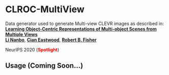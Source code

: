 # CLROC-MultiView   

Data generator used to generate Multi-view CLEVR images as described in:
[**Learning Object-Centric Representations of Multi-object Scenes from Multiple Views**](https://papers.nips.cc/paper/2020/hash/3d9dabe52805a1ea21864b09f3397593-Abstract.html)  
[**Li Nanbo**](http://homepages.inf.ed.ac.uk/s1601283/),
[**Cian Eastwood**](http://homepages.inf.ed.ac.uk/s1668298/),
[**Robert B. Fisher**](https://homepages.inf.ed.ac.uk/rbf/)  

NeurIPS 2020 (**<font style="color:red">Spotlight</font>**)    



## Usage (Coming Soon...)

